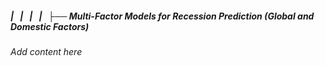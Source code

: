##### |   |   |   |   ├── Multi-Factor Models for Recession Prediction (Global and Domestic Factors)

*Add content here*